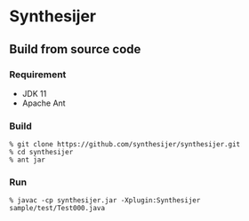 # Synthesijer

## Build from source code
### Requirement
- JDK 11
- Apache Ant

### Build
    % git clone https://github.com/synthesijer/synthesijer.git
    % cd synthesijer
    % ant jar

### Run
    % javac -cp synthesijer.jar -Xplugin:Synthesijer sample/test/Test000.java


